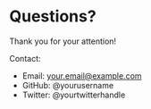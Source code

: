 

# Questions?

Thank you for your attention!

Contact:

- Email: your.email@example.com
- GitHub: @yourusername
- Twitter: @yourtwitterhandle
